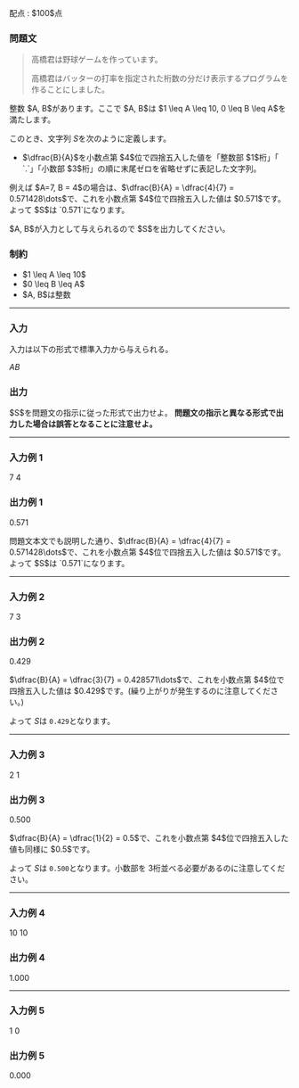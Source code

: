
<div>

<span>

<span>

<p>
配点 : $100$点
</p>

<div>

<section>

### **問題文**

<blockquote>

<p>
高橋君は野球ゲームを作っています。

高橋君はバッターの打率を指定された桁数の分だけ表示するプログラムを作ることにしました。  
</p>

</blockquote>

<p>
整数 $A, B$があります。ここで $A, B$は $1 \leq A \leq 10, 0 \leq B \leq A$を満たします。

このとき、文字列 $S$を次のように定義します。
</p>

<ul>

<li>
$\dfrac{B}{A}$を小数点第 $4$位で四捨五入した値を「整数部 $1$桁」「 `.`」「小数部 $3$桁」の順に末尾ゼロを省略せずに表記した文字列。
</li>

</ul>

<p>
例えば $A=7, B = 4$の場合は、$\dfrac{B}{A} = \dfrac{4}{7} = 0.571428\dots$で、これを小数点第 $4$位で四捨五入した値は $0.571$です。よって $S$は `0.571`になります。
</p>

<p>
$A, B$が入力として与えられるので $S$を出力してください。
</p>

</section>

</div>

<div>

<section>

### **制約**

<ul>

<li>
$1 \leq A \leq 10$
</li>

<li>
$0 \leq B \leq A$
</li>

<li>
$A, B$は整数
</li>

</ul>

</section>

</div>

---

<div>

<div>

<section>

### **入力**

<p>
入力は以下の形式で標準入力から与えられる。
</p>

<div>

$A$$B$
</div>

</section>

</div>

<div>

<section>

### **出力**

<p>
$S$を問題文の指示に従った形式で出力せよ。
<strong>
問題文の指示と異なる形式で出力した場合は誤答となることに注意せよ。
</strong>

</p>

</section>

</div>

</div>

---

<div>

<section>

### **入力例 1**

<div>

7 4

</div>

</section>

</div>

<div>

<section>

### **出力例 1**

<div>

0.571

</div>

<p>
問題文本文でも説明した通り、$\dfrac{B}{A} = \dfrac{4}{7} = 0.571428\dots$で、これを小数点第 $4$位で四捨五入した値は $0.571$です。よって $S$は `0.571`になります。
</p>

</section>

</div>

---

<div>

<section>

### **入力例 2**

<div>

7 3

</div>

</section>

</div>

<div>

<section>

### **出力例 2**

<div>

0.429

</div>

<p>
$\dfrac{B}{A} = \dfrac{3}{7} = 0.428571\dots$で、これを小数点第 $4$位で四捨五入した値は $0.429$です。(繰り上がりが発生するのに注意してください。)

よって $S$は `0.429`となります。
</p>

</section>

</div>

---

<div>

<section>

### **入力例 3**

<div>

2 1

</div>

</section>

</div>

<div>

<section>

### **出力例 3**

<div>

0.500

</div>

<p>
$\dfrac{B}{A} = \dfrac{1}{2} = 0.5$で、これを小数点第 $4$位で四捨五入した値も同様に $0.5$です。

よって $S$は `0.500`となります。小数部を $3$桁並べる必要があるのに注意してください。
</p>

</section>

</div>

---

<div>

<section>

### **入力例 4**

<div>

10 10

</div>

</section>

</div>

<div>

<section>

### **出力例 4**

<div>

1.000

</div>

</section>

</div>

---

<div>

<section>

### **入力例 5**

<div>

1 0

</div>

</section>

</div>

<div>

<section>

### **出力例 5**

<div>

0.000

</div>

</section>

</div>

</span>

</span>

</div>
